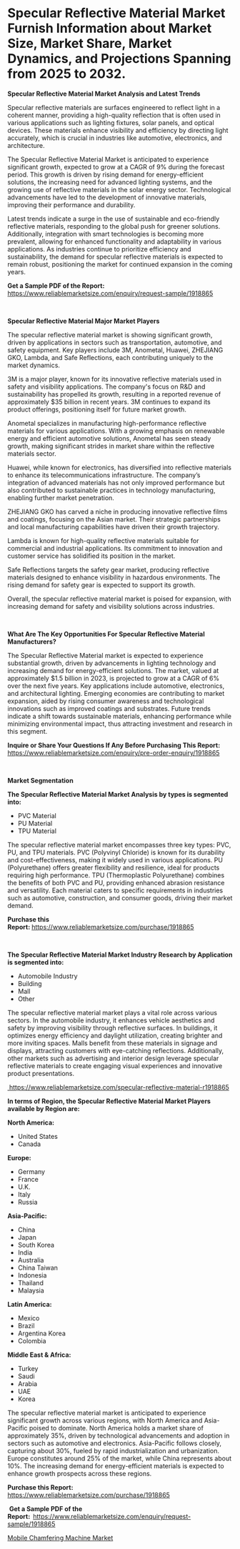 <p><h1>Specular Reflective Material Market Furnish Information about Market Size, Market Share, Market Dynamics, and Projections Spanning from 2025 to 2032.</h1></p><p><strong>Specular Reflective Material Market Analysis and Latest Trends</strong></p>
<p><p>Specular reflective materials are surfaces engineered to reflect light in a coherent manner, providing a high-quality reflection that is often used in various applications such as lighting fixtures, solar panels, and optical devices. These materials enhance visibility and efficiency by directing light accurately, which is crucial in industries like automotive, electronics, and architecture.</p><p>The Specular Reflective Material Market is anticipated to experience significant growth, expected to grow at a CAGR of 9% during the forecast period. This growth is driven by rising demand for energy-efficient solutions, the increasing need for advanced lighting systems, and the growing use of reflective materials in the solar energy sector. Technological advancements have led to the development of innovative materials, improving their performance and durability.</p><p>Latest trends indicate a surge in the use of sustainable and eco-friendly reflective materials, responding to the global push for greener solutions. Additionally, integration with smart technologies is becoming more prevalent, allowing for enhanced functionality and adaptability in various applications. As industries continue to prioritize efficiency and sustainability, the demand for specular reflective materials is expected to remain robust, positioning the market for continued expansion in the coming years.</p></p>
<p><strong>Get a Sample PDF of the Report:&nbsp;</strong> <a href="https://www.reliablemarketsize.com/enquiry/request-sample/1918865?utm_campaign=973&utm_medium=2&utm_source=Github&utm_content=ia&utm_term=14012025&utm_id=specular-reflective-material">https://www.reliablemarketsize.com/enquiry/request-sample/1918865</a></p>
<p>&nbsp;</p>
<p><strong>Specular Reflective Material Major Market Players</strong></p>
<p><p>The specular reflective material market is showing significant growth, driven by applications in sectors such as transportation, automotive, and safety equipment. Key players include 3M, Anometal, Huawei, ZHEJIANG GKO, Lambda, and Safe Reflections, each contributing uniquely to the market dynamics.</p><p>3M is a major player, known for its innovative reflective materials used in safety and visibility applications. The company's focus on R&D and sustainability has propelled its growth, resulting in a reported revenue of approximately $35 billion in recent years. 3M continues to expand its product offerings, positioning itself for future market growth.</p><p>Anometal specializes in manufacturing high-performance reflective materials for various applications. With a growing emphasis on renewable energy and efficient automotive solutions, Anometal has seen steady growth, making significant strides in market share within the reflective materials sector. </p><p>Huawei, while known for electronics, has diversified into reflective materials to enhance its telecommunications infrastructure. The company’s integration of advanced materials has not only improved performance but also contributed to sustainable practices in technology manufacturing, enabling further market penetration.</p><p>ZHEJIANG GKO has carved a niche in producing innovative reflective films and coatings, focusing on the Asian market. Their strategic partnerships and local manufacturing capabilities have driven their growth trajectory.</p><p>Lambda is known for high-quality reflective materials suitable for commercial and industrial applications. Its commitment to innovation and customer service has solidified its position in the market.</p><p>Safe Reflections targets the safety gear market, producing reflective materials designed to enhance visibility in hazardous environments. The rising demand for safety gear is expected to support its growth.</p><p>Overall, the specular reflective material market is poised for expansion, with increasing demand for safety and visibility solutions across industries.</p></p>
<p>&nbsp;</p>
<p><strong>What Are The Key Opportunities For Specular Reflective Material Manufacturers?</strong></p>
<p><p>The Specular Reflective Material market is expected to experience substantial growth, driven by advancements in lighting technology and increasing demand for energy-efficient solutions. The market, valued at approximately $1.5 billion in 2023, is projected to grow at a CAGR of 6% over the next five years. Key applications include automotive, electronics, and architectural lighting. Emerging economies are contributing to market expansion, aided by rising consumer awareness and technological innovations such as improved coatings and substrates. Future trends indicate a shift towards sustainable materials, enhancing performance while minimizing environmental impact, thus attracting investment and research in this segment.</p></p>
<p><strong>Inquire or Share Your Questions If Any Before Purchasing This Report:</strong> <a href="https://www.reliablemarketsize.com/enquiry/pre-order-enquiry/1918865?utm_campaign=973&utm_medium=2&utm_source=Github&utm_content=ia&utm_term=14012025&utm_id=specular-reflective-material">https://www.reliablemarketsize.com/enquiry/pre-order-enquiry/1918865</a></p>
<p>&nbsp;</p>
<p><strong>Market Segmentation</strong></p>
<p><strong>The Specular Reflective Material Market Analysis by types is segmented into:</strong></p>
<p><ul><li>PVC Material</li><li>PU Material</li><li>TPU Material</li></ul></p>
<p><p>The specular reflective material market encompasses three key types: PVC, PU, and TPU materials. PVC (Polyvinyl Chloride) is known for its durability and cost-effectiveness, making it widely used in various applications. PU (Polyurethane) offers greater flexibility and resilience, ideal for products requiring high performance. TPU (Thermoplastic Polyurethane) combines the benefits of both PVC and PU, providing enhanced abrasion resistance and versatility. Each material caters to specific requirements in industries such as automotive, construction, and consumer goods, driving their market demand.</p></p>
<p><strong>Purchase this Report:&nbsp;</strong><a href="https://www.reliablemarketsize.com/purchase/1918865?utm_campaign=973&utm_medium=2&utm_source=Github&utm_content=ia&utm_term=14012025&utm_id=specular-reflective-material">https://www.reliablemarketsize.com/purchase/1918865</a></p>
<p>&nbsp;</p>
<p><strong>The Specular Reflective Material Market Industry Research by Application is segmented into:</strong></p>
<p><ul><li>Automobile Industry</li><li>Building</li><li>Mall</li><li>Other</li></ul></p>
<p><p>The specular reflective material market plays a vital role across various sectors. In the automobile industry, it enhances vehicle aesthetics and safety by improving visibility through reflective surfaces. In buildings, it optimizes energy efficiency and daylight utilization, creating brighter and more inviting spaces. Malls benefit from these materials in signage and displays, attracting customers with eye-catching reflections. Additionally, other markets such as advertising and interior design leverage specular reflective materials to create engaging visual experiences and innovative product presentations.</p></p>
<p><a href="https://www.reliablemarketsize.com/specular-reflective-material-r1918865?utm_campaign=973&utm_medium=2&utm_source=Github&utm_content=ia&utm_term=14012025&utm_id=specular-reflective-material">&nbsp;https://www.reliablemarketsize.com/specular-reflective-material-r1918865</a></p>
<p><strong>In terms of Region, the Specular Reflective Material Market Players available by Region are:</strong></p>
<p>
    <p> <strong> North America: </strong>
        <ul>
            <li>United States</li>
            <li>Canada</li>
        </ul>
        </p> 
    <p> <strong> Europe: </strong>
        <ul>
            <li>Germany</li>
            <li>France</li>
            <li>U.K.</li>
            <li>Italy</li>
            <li>Russia</li>
        </ul>
        </p> 
    <p> <strong> Asia-Pacific: </strong>
        <ul>
            <li>China</li>
            <li>Japan</li>
            <li>South Korea</li>
            <li>India</li>
            <li>Australia</li>
            <li>China Taiwan</li>
            <li>Indonesia</li>
            <li>Thailand</li>
            <li>Malaysia</li>
        </ul>
        </p> 
    <p> <strong> Latin America: </strong>
        <ul>
            <li>Mexico</li>
            <li>Brazil</li>
            <li>Argentina Korea</li>
            <li>Colombia</li>
        </ul>
        </p> 
    <p> <strong> Middle East & Africa: </strong>
        <ul>
            <li>Turkey</li>
            <li>Saudi</li>
            <li>Arabia</li>
            <li>UAE</li>
            <li>Korea</li>
        </ul>
    </p>
    </p>
<p><p>The specular reflective material market is anticipated to experience significant growth across various regions, with North America and Asia-Pacific poised to dominate. North America holds a market share of approximately 35%, driven by technological advancements and adoption in sectors such as automotive and electronics. Asia-Pacific follows closely, capturing about 30%, fueled by rapid industrialization and urbanization. Europe constitutes around 25% of the market, while China represents about 10%. The increasing demand for energy-efficient materials is expected to enhance growth prospects across these regions.</p></p>
<p><strong>Purchase this Report: </strong><a href="https://www.reliablemarketsize.com/purchase/1918865?utm_campaign=973&utm_medium=2&utm_source=Github&utm_content=ia&utm_term=14012025&utm_id=specular-reflective-material">https://www.reliablemarketsize.com/purchase/1918865</a></p>
<p>&nbsp;<strong>Get a Sample PDF of the Report:&nbsp;&nbsp;</strong><a href="https://www.reliablemarketsize.com/enquiry/request-sample/1918865?utm_campaign=973&utm_medium=2&utm_source=Github&utm_content=ia&utm_term=14012025&utm_id=specular-reflective-material">https://www.reliablemarketsize.com/enquiry/request-sample/1918865</a></p>
<p><strong></strong></p>
<p><p><a href="https://github.com/castoriffic/Market-Research-Report-List-5/blob/main/mobile-chamfering-machine-market.md?utm_campaign=973&utm_medium=2&utm_source=Github&utm_content=ia&utm_term=14012025&utm_id=specular-reflective-material">Mobile Chamfering Machine Market</a></p></p>